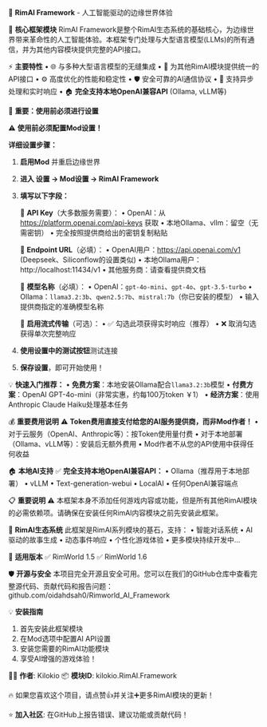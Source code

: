 🤖 **RimAI Framework** - 人工智能驱动的边缘世界体验

🔧 **核心框架模块**
RimAI Framework是整个RimAI生态系统的基础核心，为边缘世界带来革命性的人工智能体验。本框架专门处理与大型语言模型(LLMs)的所有通信，并为其他内容模块提供完整的API接口。

⚡ **主要特性**
• 🌐 与多种大型语言模型的无缝集成
• 🔌 为其他RimAI模块提供统一的API接口
• ⚙️ 高度优化的性能和稳定性
• 🛡️ 安全可靠的AI通信协议
• 🔄 支持异步处理和实时响应
• 🏠 **完全支持本地OpenAI兼容API** (Ollama, vLLM等)

🔑 **重要：使用前必须进行设置**

⚠️ **使用前必须配置Mod设置！**

**详细设置步骤：**
1. **启用Mod** 并重启边缘世界
2. **进入 设置 → Mod设置 → RimAI Framework**
3. **填写以下字段：**

    🔑 **API Key**（大多数服务需要）：
   • OpenAI：从 https://platform.openai.com/api-keys 获取
   • 本地Ollama、vllm：留空（无需密钥）
   • 完全按照提供商给出的密钥复制粘贴

   📍 **Endpoint URL**（必填）：
   • OpenAI用户：https://api.openai.com/v1
     (Deepseek、Siliconflow的设置类似)
   • 本地Ollama用户：http://localhost:11434/v1
   • 其他服务商：请查看提供商文档

   🤖 **模型名称**（必填）：
   • OpenAI：`gpt-4o-mini`、`gpt-4o`、`gpt-3.5-turbo`
   • Ollama：`llama3.2:3b`、`qwen2.5:7b`、`mistral:7b`（你已安装的模型）
   • 输入提供商指定的准确模型名称

   🔄 **启用流式传输**（可选）：
   • ✅ 勾选此项获得实时响应（推荐）
   • ❌ 取消勾选获得单次完整响应

4. **使用设置中的测试按钮**测试连接
5. **保存设置**，即可开始使用！

💡 **快速入门推荐：**
• **免费方案**：本地安装Ollama配合`llama3.2:3b`模型
• **付费方案**：OpenAI GPT-4o-mini（非常实惠，约每100万token ￥1）
• **经济方案**：使用Anthropic Claude Haiku处理基本任务

💰 **重要费用说明**
⚠️ **Token费用直接支付给您的AI服务提供商，而非Mod作者！**
• 对于云服务（OpenAI、Anthropic等）：按Token使用量付费
• 对于本地部署（Ollama、vLLM等）：安装后无额外费用
• Mod作者不从您的API使用中获得任何收益

🏠 **本地AI支持**
✅ **完全支持本地OpenAI兼容API：**
• Ollama（推荐用于本地部署）
• vLLM
• Text-generation-webui
• LocalAI
• 任何OpenAI兼容端点

📋 **重要说明**
⚠️ 本框架本身不添加任何游戏内容或功能，但是所有其他RimAI模块的必需依赖项。请确保在安装任何RimAI内容模块之前先安装此框架。

🔗 **RimAI生态系统**
此框架是RimAI系列模块的基石，支持：
• 智能对话系统
• AI驱动的故事生成
• 动态事件响应
• 个性化游戏体验
• 更多模块持续开发中...

🎯 **适用版本**
✅ RimWorld 1.5
✅ RimWorld 1.6

🛡️ **开源与安全**
本项目完全开源且安全可用。您可以在我们的GitHub仓库中查看完整源代码、贡献代码和报告问题：github.com/oidahdsah0/Rimworld_AI_Framework

💡 **安装指南**
1. 首先安装此框架模块
2. 在Mod选项中配置AI API设置
3. 安装您需要的RimAI功能模块
4. 享受AI增强的游戏体验！

👨‍💻 **作者**: Kilokio
📦 **模块ID**: kilokio.RimAI.Framework

🔥 如果您喜欢这个项目，请点赞👍并关注➕更多RimAI模块的更新！

⭐ **加入社区**: 在GitHub上报告错误、建议功能或贡献代码！